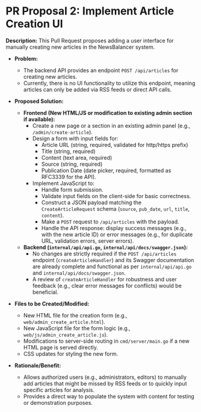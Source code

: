 # PR Proposal 2: Implement Article Creation UI

**Description:** This Pull Request proposes adding a user interface for manually creating new articles in the NewsBalancer system.

*   **Problem:**
    *   The backend API provides an endpoint `POST /api/articles` for creating new articles.
    *   Currently, there is no UI functionality to utilize this endpoint, meaning articles can only be added via RSS feeds or direct API calls.

*   **Proposed Solution:**
    *   **Frontend (New HTML/JS or modification to existing admin section if available):**
        *   Create a new page or a section in an existing admin panel (e.g., `/admin/create-article`).
        *   Design a form with input fields for:
            *   Article URL (string, required, validated for http/https prefix)
            *   Title (string, required)
            *   Content (text area, required)
            *   Source (string, required)
            *   Publication Date (date picker, required, formatted as RFC3339 for the API).
        *   Implement JavaScript to:
            *   Handle form submission.
            *   Validate input fields on the client-side for basic correctness.
            *   Construct a JSON payload matching the `CreateArticleRequest` schema (`source`, `pub_date`, `url`, `title`, `content`).
            *   Make a `POST` request to `/api/articles` with the payload.
            *   Handle the API response: display success messages (e.g., with the new article ID) or error messages (e.g., for duplicate URL, validation errors, server errors).
    *   **Backend (`internal/api/api.go`, `internal/api/docs/swagger.json`):**
        *   No changes are strictly required if the `POST /api/articles` endpoint (`createArticleHandler`) and its Swagger documentation are already complete and functional as per `internal/api/api.go` and `internal/api/docs/swagger.json`.
        *   A review of `createArticleHandler` for robustness and user feedback (e.g., clear error messages for conflicts) would be beneficial.

*   **Files to be Created/Modified:**
    *   New HTML file for the creation form (e.g., `web/admin_create_article.html`).
    *   New JavaScript file for the form logic (e.g., `web/js/admin_create_article.js`).
    *   Modifications to server-side routing in `cmd/server/main.go` if a new HTML page is served directly.
    *   CSS updates for styling the new form.

*   **Rationale/Benefit:**
    *   Allows authorized users (e.g., administrators, editors) to manually add articles that might be missed by RSS feeds or to quickly input specific articles for analysis.
    *   Provides a direct way to populate the system with content for testing or demonstration purposes. 